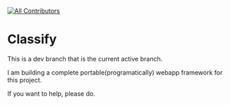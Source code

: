 [![All Contributors](https://img.shields.io/badge/all_contributors-1-orange.svg?style=flat-square)](#contributors) 
# Classify
This is a dev branch that is the current active branch.

I am building a complete portable(programatically) webapp framework for this project.

If you want to help, please do.

